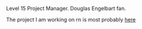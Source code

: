 Level 15 Project Manager. Douglas Engelbart fan.

The project I am working on rn is most probably [here]([url](http://roktiw.github.io))
